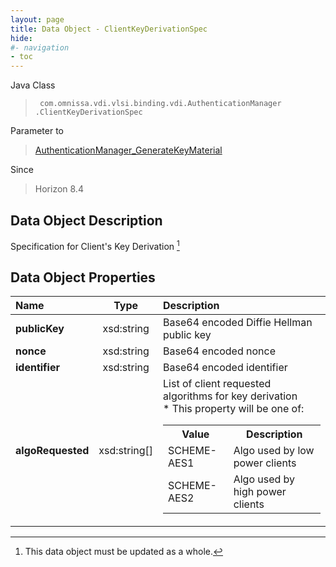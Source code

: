 ```yaml
---
layout: page
title: Data Object - ClientKeyDerivationSpec
hide:
#- navigation
- toc
---
```






Java Class
> ` com.omnissa.vdi.vlsi.binding.vdi.AuthenticationManager  .ClientKeyDerivationSpec`

Parameter to
> [AuthenticationManager_GenerateKeyMaterial](vdi.AuthenticationManager.md#generateKeyMaterial)

Since
> Horizon 8.4


## Data Object Description

Specification for Client's Key Derivation
 [^167]



## Data Object Properties

 Name | Type | Description
:---|:---:|:---
**publicKey**|  xsd:string|  Base64 encoded Diffie Hellman public key
**nonce**|  xsd:string|  Base64 encoded nonce
**identifier**|  xsd:string|  Base64 encoded identifier
**algoRequested**|  xsd:string[]|  List of client requested algorithms for key derivation <br>* This property will be one of:<br><table><tr><th>Value</th><th>Description</th></tr><tr><td>SCHEME-AES1</td><td>Algo used by low power clients</td></tr><tr><td>SCHEME-AES2</td><td>Algo used by high power clients</td></tr></table>




 


[^167]: This data object must be updated as a whole.
